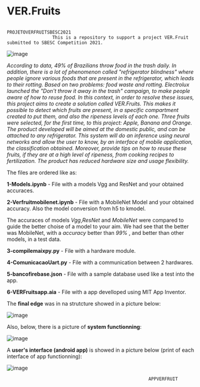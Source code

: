 # VER.Fruits
    
                                                   PROJETOVERFRUITSBESC2021
                     This is a repository to support a project VER.Fruit submitted to SBESC Competition 2021. 
    

![image](https://user-images.githubusercontent.com/39732050/143601069-469d7277-d394-47cb-a686-6a69f107074f.png)


*According to data, 49% of Brazilians throw food in the trash daily. In addition, there is a lot of phenomenon called "refrigerator blindness" where people ignore various foods that are present in the refrigerator, which leads to their rotting. Based on two problems: food waste and rotting. Electrolux launched the "Don't throw it away in the trash" campaign, to make people aware of how to reuse food. In this context, in order to resolve these issues, this project aims to create a solution called VER.Fruits. This makes it possible to detect which fruits are present, in a specific compartment created to put them, and also the ripeness levels of each one. Three fruits were selected, for the first time, to this project: Apple, Banana and Orange. The product developed will be aimed at the domestic public, and can be attached to any refrigerator. This system will do an inference using neural networks and allow the user to know, by an interface of mobile application, the classification obtained. Moreover, provide tips on how to reuse these fruits, if they are at a high level of ripeness, from cooking recipes to fertilization. The product has reduced hardware size and usage flexibility.*

The files are ordered like as:

**1-Models.ipynb** - File with a models Vgg and ResNet and your obtained accuraces.


**2-Verfruitmobilenet.ipynb** - File with a MobileNet Model and your obtained accuracy. Also the model conversion from h5 to kmodel.

The accuraces of models *Vgg*,*ResNet* and *MobileNet* were compared to guide the better choise of a model to your aim. We had see that the better was MobileNet, with a *accuracy* better than *99%* , and better than other models, in a test data. 


**3-compilemaixpy.py** - File with a hardware module.

**4-ComunicacaoUart.py** - File with a communication between 2 hardwares.

**5-bancofirebase.json** - File with a sample database used like a test into the app. 

**6-VERFruitsapp.aia** - File with a app develloped using MIT App Inventor.

The **final edge** was in na strutcture showed in a picture below: 

![image](https://user-images.githubusercontent.com/39732050/143602321-c0487278-6d61-4fc1-aa09-3bbe85f5a155.png)

Also, below, there is a picture of **system functionning**:

![image](https://user-images.githubusercontent.com/39732050/143602349-27887cee-46d0-41d1-817d-001e99956f30.png)

A **user's interface (android app)** is showed in a picture below (print of each interface of app functionning):  

![image](https://user-images.githubusercontent.com/39732050/143602379-15306038-b24e-4477-aeb6-bdb5a17c93b4.png)

                                                         APPVERFRUIT
